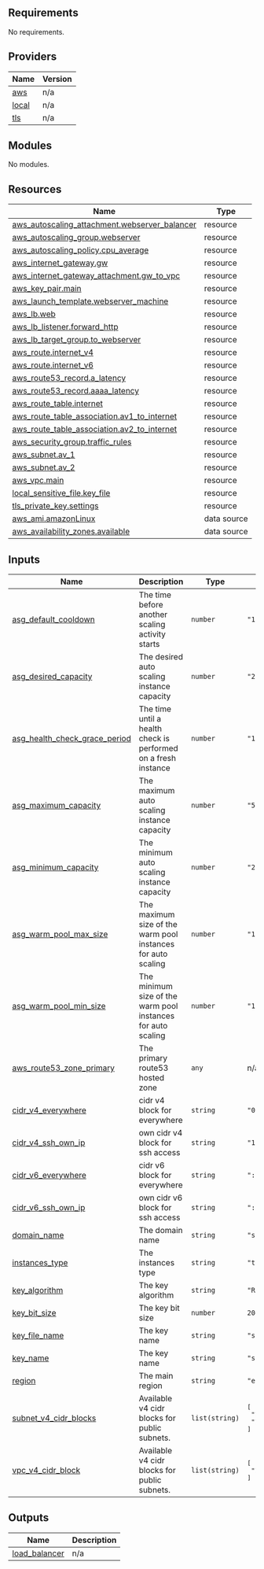 <!-- BEGIN_TF_DOCS -->
## Requirements

No requirements.

## Providers

| Name | Version |
|------|---------|
| <a name="provider_aws"></a> [aws](#provider\_aws) | n/a |
| <a name="provider_local"></a> [local](#provider\_local) | n/a |
| <a name="provider_tls"></a> [tls](#provider\_tls) | n/a |

## Modules

No modules.

## Resources

| Name | Type |
|------|------|
| [aws_autoscaling_attachment.webserver_balancer](https://registry.terraform.io/providers/hashicorp/aws/latest/docs/resources/autoscaling_attachment) | resource |
| [aws_autoscaling_group.webserver](https://registry.terraform.io/providers/hashicorp/aws/latest/docs/resources/autoscaling_group) | resource |
| [aws_autoscaling_policy.cpu_average](https://registry.terraform.io/providers/hashicorp/aws/latest/docs/resources/autoscaling_policy) | resource |
| [aws_internet_gateway.gw](https://registry.terraform.io/providers/hashicorp/aws/latest/docs/resources/internet_gateway) | resource |
| [aws_internet_gateway_attachment.gw_to_vpc](https://registry.terraform.io/providers/hashicorp/aws/latest/docs/resources/internet_gateway_attachment) | resource |
| [aws_key_pair.main](https://registry.terraform.io/providers/hashicorp/aws/latest/docs/resources/key_pair) | resource |
| [aws_launch_template.webserver_machine](https://registry.terraform.io/providers/hashicorp/aws/latest/docs/resources/launch_template) | resource |
| [aws_lb.web](https://registry.terraform.io/providers/hashicorp/aws/latest/docs/resources/lb) | resource |
| [aws_lb_listener.forward_http](https://registry.terraform.io/providers/hashicorp/aws/latest/docs/resources/lb_listener) | resource |
| [aws_lb_target_group.to_webserver](https://registry.terraform.io/providers/hashicorp/aws/latest/docs/resources/lb_target_group) | resource |
| [aws_route.internet_v4](https://registry.terraform.io/providers/hashicorp/aws/latest/docs/resources/route) | resource |
| [aws_route.internet_v6](https://registry.terraform.io/providers/hashicorp/aws/latest/docs/resources/route) | resource |
| [aws_route53_record.a_latency](https://registry.terraform.io/providers/hashicorp/aws/latest/docs/resources/route53_record) | resource |
| [aws_route53_record.aaaa_latency](https://registry.terraform.io/providers/hashicorp/aws/latest/docs/resources/route53_record) | resource |
| [aws_route_table.internet](https://registry.terraform.io/providers/hashicorp/aws/latest/docs/resources/route_table) | resource |
| [aws_route_table_association.av1_to_internet](https://registry.terraform.io/providers/hashicorp/aws/latest/docs/resources/route_table_association) | resource |
| [aws_route_table_association.av2_to_internet](https://registry.terraform.io/providers/hashicorp/aws/latest/docs/resources/route_table_association) | resource |
| [aws_security_group.traffic_rules](https://registry.terraform.io/providers/hashicorp/aws/latest/docs/resources/security_group) | resource |
| [aws_subnet.av_1](https://registry.terraform.io/providers/hashicorp/aws/latest/docs/resources/subnet) | resource |
| [aws_subnet.av_2](https://registry.terraform.io/providers/hashicorp/aws/latest/docs/resources/subnet) | resource |
| [aws_vpc.main](https://registry.terraform.io/providers/hashicorp/aws/latest/docs/resources/vpc) | resource |
| [local_sensitive_file.key_file](https://registry.terraform.io/providers/hashicorp/local/latest/docs/resources/sensitive_file) | resource |
| [tls_private_key.settings](https://registry.terraform.io/providers/hashicorp/tls/latest/docs/resources/private_key) | resource |
| [aws_ami.amazonLinux](https://registry.terraform.io/providers/hashicorp/aws/latest/docs/data-sources/ami) | data source |
| [aws_availability_zones.available](https://registry.terraform.io/providers/hashicorp/aws/latest/docs/data-sources/availability_zones) | data source |

## Inputs

| Name | Description | Type | Default | Required |
|------|-------------|------|---------|:--------:|
| <a name="input_asg_default_cooldown"></a> [asg\_default\_cooldown](#input\_asg\_default\_cooldown) | The time before another scaling activity starts | `number` | `"120"` | no |
| <a name="input_asg_desired_capacity"></a> [asg\_desired\_capacity](#input\_asg\_desired\_capacity) | The desired auto scaling instance capacity | `number` | `"2"` | no |
| <a name="input_asg_health_check_grace_period"></a> [asg\_health\_check\_grace\_period](#input\_asg\_health\_check\_grace\_period) | The time until a health check is performed on a fresh instance | `number` | `"120"` | no |
| <a name="input_asg_maximum_capacity"></a> [asg\_maximum\_capacity](#input\_asg\_maximum\_capacity) | The maximum auto scaling instance capacity | `number` | `"5"` | no |
| <a name="input_asg_minimum_capacity"></a> [asg\_minimum\_capacity](#input\_asg\_minimum\_capacity) | The minimum auto scaling instance capacity | `number` | `"2"` | no |
| <a name="input_asg_warm_pool_max_size"></a> [asg\_warm\_pool\_max\_size](#input\_asg\_warm\_pool\_max\_size) | The maximum size of the warm pool instances for auto scaling | `number` | `"1"` | no |
| <a name="input_asg_warm_pool_min_size"></a> [asg\_warm\_pool\_min\_size](#input\_asg\_warm\_pool\_min\_size) | The minimum size of the warm pool instances for auto scaling | `number` | `"1"` | no |
| <a name="input_aws_route53_zone_primary"></a> [aws\_route53\_zone\_primary](#input\_aws\_route53\_zone\_primary) | The primary route53 hosted zone | `any` | n/a | yes |
| <a name="input_cidr_v4_everywhere"></a> [cidr\_v4\_everywhere](#input\_cidr\_v4\_everywhere) | cidr v4 block for everywhere | `string` | `"0.0.0.0/0"` | no |
| <a name="input_cidr_v4_ssh_own_ip"></a> [cidr\_v4\_ssh\_own\_ip](#input\_cidr\_v4\_ssh\_own\_ip) | own cidr v4 block for ssh access | `string` | `"127.0.0.1/32"` | no |
| <a name="input_cidr_v6_everywhere"></a> [cidr\_v6\_everywhere](#input\_cidr\_v6\_everywhere) | cidr v6 block for everywhere | `string` | `"::/0"` | no |
| <a name="input_cidr_v6_ssh_own_ip"></a> [cidr\_v6\_ssh\_own\_ip](#input\_cidr\_v6\_ssh\_own\_ip) | own cidr v6 block for ssh access | `string` | `"::1/128"` | no |
| <a name="input_domain_name"></a> [domain\_name](#input\_domain\_name) | The domain name | `string` | `"subpair.click"` | no |
| <a name="input_instances_type"></a> [instances\_type](#input\_instances\_type) | The instances type | `string` | `"t2.micro"` | no |
| <a name="input_key_algorithm"></a> [key\_algorithm](#input\_key\_algorithm) | The key algorithm | `string` | `"RSA"` | no |
| <a name="input_key_bit_size"></a> [key\_bit\_size](#input\_key\_bit\_size) | The key bit size | `number` | `2048` | no |
| <a name="input_key_file_name"></a> [key\_file\_name](#input\_key\_file\_name) | The key name | `string` | `"sshKey.pem"` | no |
| <a name="input_key_name"></a> [key\_name](#input\_key\_name) | The key name | `string` | `"sshKey"` | no |
| <a name="input_region"></a> [region](#input\_region) | The main region | `string` | `"eu-central-1"` | no |
| <a name="input_subnet_v4_cidr_blocks"></a> [subnet\_v4\_cidr\_blocks](#input\_subnet\_v4\_cidr\_blocks) | Available v4 cidr blocks for public subnets. | `list(string)` | <pre>[<br>  "10.0.0.0/17",<br>  "10.0.128.0/17"<br>]</pre> | no |
| <a name="input_vpc_v4_cidr_block"></a> [vpc\_v4\_cidr\_block](#input\_vpc\_v4\_cidr\_block) | Available v4 cidr blocks for public subnets. | `list(string)` | <pre>[<br>  "10.0.0.0/16"<br>]</pre> | no |

## Outputs

| Name | Description |
|------|-------------|
| <a name="output_load_balancer"></a> [load\_balancer](#output\_load\_balancer) | n/a |
<!-- END_TF_DOCS -->